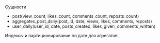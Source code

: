 Сущности
- post(view_count, likes_count, comments_count, reposts_count)
- aggregates_post_daily(post_id, date, views, likes, comments, reposts)
- user_daily(user_id, date, posts_created, likes_given, comments_written)

Индексы и партиционирование по дате для агрегатов
